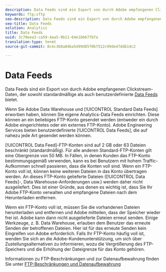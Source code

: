 ```yaml
---
description: Data Feeds sind ein Export von durch Adobe empfangenen Clickstream-Daten, der sowohl standardmäßige als auch benutzerdefinierte Data Feeds bietet.
keywords: ftp;sftp
seo-description: Data Feeds sind ein Export von durch Adobe empfangenen Clickstream-Daten, der sowohl standardmäßige als auch benutzerdefinierte Data Feeds bietet.
seo-title: Data Feeds
solution: Analytics
title: Data Feeds
uuid: 3c70eea3-ca59-4aa5-9b11-64e1bb677bfa
translation-type: tm+mt
source-git-commit: 8c4c368a84ba5499d85f0b7512c99de47ddb14c2

---
```



# Data Feeds

Data Feeds sind ein Export von durch Adobe empfangenen Clickstream-Daten, der sowohl standardmäßige als auch benutzerdefinierte [Data Feeds](/help/export/analytics-data-feed/c-getstarted/data-feed-overview.md) bietet.

Wenn Sie Adobe Data Warehouse und [!UICONTROL Standard Data Feeds] erworben haben, können Sie eigene Analytics-Data Feeds einrichten. Diese können an ein beliebiges FTP-Konto gesendet werden (entweder ein durch Adobe eingerichtetes oder ein externes FTP-Konto). Adobe Engineering Services bieten benutzerdefinierte [!UICONTROL Data Feeds], die auf nahezu jede Art gesendet werden können.

[!UICONTROL Data Feed]-FTP-Konten sind auf 2 GB oder 63 Dateien beschränkt (standardmäßig). Für alle anderen Standard-FTP-Konten gilt eine Obergrenze von 50 MB. In Fällen, in denen Kunden das FTP-Konto bestimmungsgemäß verwenden, kann es bei Benutzern mit hohem Traffic-Aufkommen schnell passieren, dass die Konten voll sind. Wenn ein FTP-Konto voll ist, können keine weiteren Dateien in das Konto übertragen werden. An dieses FTP-Konto gelieferte Dateien ([!UICONTROL Data Feeds]-, Data Warehouse-Anforderungen usw.) werden daher nicht ausgeliefert. Dies ist einer Gründe, aus denen es wichtig ist, dass Sie Ihr Adobe FTP-Konto verwalten und empfangene Dateien nach dem Herunterladen entfernen.

Wenn ein FTP-Konto voll ist, müssen Sie die vorhandenen Dateien herunterladen und entfernen und Adobe mitteilen, dass der Speicher wieder frei ist. Adobe kann dann nicht ausgelieferte Dateien erneut senden. Einige Werkzeuge, z. B. Data Warehouse, erlauben dem Benutzer das erneute Senden der betroffenen Dateien. Hier ist für das erneute Senden kein Eingreifen von Adobe erforderlich. Falls Ihr FTP-Konto häufig voll ist, wenden Sie sich an die Adobe-Kundenunterstützung, um sich über Zustellungsalternativen zu informieren, wozu die Vergrößerung des FTP-Speichers und die Erhöhung der Dateigrenze für das Konto gehören.

Informationen zu FTP-Beschränkungen und zur Datenaufbewahrung finden Sie unter [FTP-Beschränkungen und Datenaufbewahrung](/help/export/ftp-and-sftp/ftp-limits.md)
